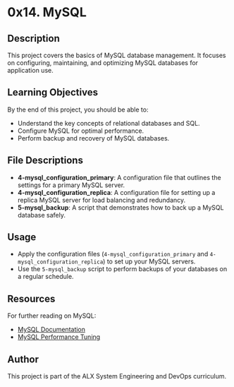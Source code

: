 # 0x14. MySQL

## Description
This project covers the basics of MySQL database management. It focuses on configuring, maintaining, and optimizing MySQL databases for application use.

## Learning Objectives
By the end of this project, you should be able to:
- Understand the key concepts of relational databases and SQL.
- Configure MySQL for optimal performance.
- Perform backup and recovery of MySQL databases.

## File Descriptions
- **4-mysql_configuration_primary**: A configuration file that outlines the settings for a primary MySQL server.
- **4-mysql_configuration_replica**: A configuration file for setting up a replica MySQL server for load balancing and redundancy.
- **5-mysql_backup**: A script that demonstrates how to back up a MySQL database safely.

## Usage
- Apply the configuration files (`4-mysql_configuration_primary` and `4-mysql_configuration_replica`) to set up your MySQL servers.
- Use the `5-mysql_backup` script to perform backups of your databases on a regular schedule.

## Resources
For further reading on MySQL:
- [MySQL Documentation](https://dev.mysql.com/doc/)
- [MySQL Performance Tuning](https://www.percona.com/blog/2020/01/22/mysql-performance-tuning/)

## Author
This project is part of the ALX System Engineering and DevOps curriculum.

